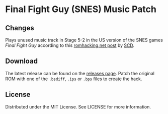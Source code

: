 # Final Fight Guy (SNES) Music Patch

## Changes
Plays unused music track in Stage 5-2
in the US version of the SNES games
*Final Fight Guy*
according to this
[romhacking.net post](https://www.romhacking.net/forum/index.php?msg=447113)
by
[SCD](https://www.romhacking.net/forum/index.php?action=profile;u=14265).

## Download
The latest release can be found on the
[releases page](https://github.com/lightbulb-sun/finalfightguy-music/releases).
Patch the original ROM with one of the `.bsdiff`, `.ips` or `.bps` files
to create the hack.

## License
Distributed under the MIT License. See LICENSE for more information.

